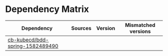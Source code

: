 # Dependency Matrix

Dependency | Sources | Version | Mismatched versions
---------- | ------- | ------- | -------------------
[cb-kubecd/bdd-spring-1582489490](https://github.com/cb-kubecd/bdd-spring-1582489490.git) |  | []() | 
